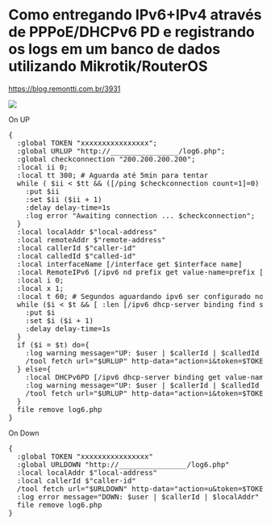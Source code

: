 # Como entregando IPv6+IPv4 através de PPPoE/DHCPv6 PD e registrando os logs em um banco de dados utilizando Mikrotik/RouterOS

https://blog.remontti.com.br/3931

<img src="https://blog.remontti.com.br/wp-content/uploads/2020/01/logs_ipv6_remontti.png">

On UP
<pre>{
  :global TOKEN "xxxxxxxxxxxxxxxx";
  :global URLUP "http://________________/log6.php";
  :global checkconnection "200.200.200.200";
  :local ii 0;
  :local tt 300; # Aguarda até 5min para tentar 
  while ( $ii < $tt && ([/ping $checkconnection count=1]=0) ) do={
    :put $ii
    :set $ii ($ii + 1)
    :delay delay-time=1s
    :log error "Awaiting connection ... $checkconnection";
  }
  :local localAddr $"local-address"
  :local remoteAddr $"remote-address"
  :local callerId $"caller-id"
  :local calledId $"called-id"
  :local interfaceName [/interface get $interface name]
  :local RemoteIPv6 [/ipv6 nd prefix get value-name=prefix [find interface=$interfaceName]]
  :local i 0;
  :local x 1;  
  :local t 60; # Segundos aguardando ipv6 ser configurado no cliente
  while ($i < $t && [ :len [/ipv6 dhcp-server binding find server=$interfaceName] ] < $x) do={
    :put $i
    :set $i ($i + 1)
    :delay delay-time=1s
  }
  if ($i = $t) do={
    :log warning message="UP: $user | $callerId | $calledId | $remoteAddr | $localAddr | $RemoteIPv6 | NULL"
    /tool fetch url="$URLUP" http-data="action=i&token=$TOKEN&user=$user&mac=$callerId&nas=$localAddr&service=$calledId&ipv4=$remoteAddr&remoteipv6=$RemoteIPv6" http-method=post
  } else={
    :local DHCPv6PD [/ipv6 dhcp-server binding get value-name=address [find server=$interfaceName]]
    :log warning message="UP: $user | $callerId | $calledId | $remoteAddr | $localAddr | $RemoteIPv6 | $DHCPv6PD"
    /tool fetch url="$URLUP" http-data="action=i&token=$TOKEN&user=$user&mac=$callerId&nas=$localAddr&service=$calledId&ipv4=$remoteAddr&remoteipv6=$RemoteIPv6&dhcpv6pd=$DHCPv6PD" http-method=post
  }
  file remove log6.php
}</pre>

On Down
<pre>{
  :global TOKEN "xxxxxxxxxxxxxxxx"
  :global URLDOWN "http://________________/log6.php"
  :local localAddr $"local-address"
  :local callerId $"caller-id"
  /tool fetch url="$URLDOWN" http-data="action=u&token=$TOKEN&user=$user&mac=$callerId&nas=$localAddr" http-method=post
  :log error message="DOWN: $user | $callerId | $localAddr"
  file remove log6.php
}</pre>
